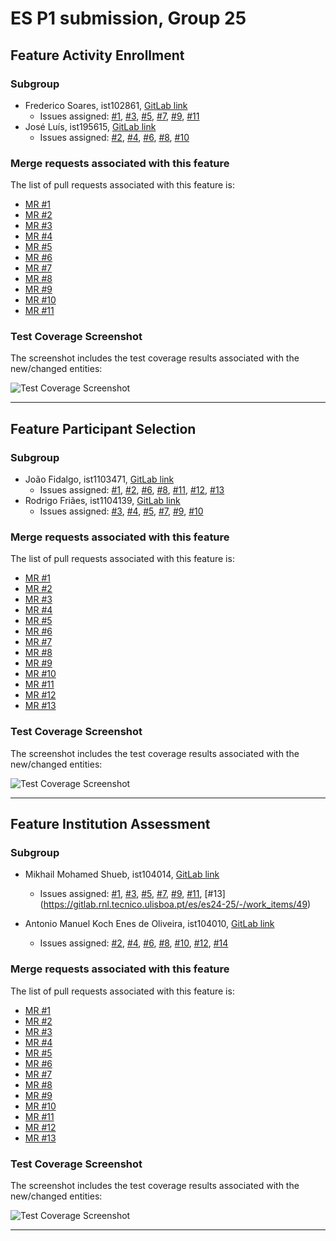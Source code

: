 # ES P1 submission, Group 25

## Feature Activity Enrollment

### Subgroup
 - Frederico Soares, ist102861, [GitLab link](https://gitlab.rnl.tecnico.ulisboa.pt/ist102861)
   + Issues assigned: [#1](https://gitlab.rnl.tecnico.ulisboa.pt/es/es24-25/-/issues/6), [#3](https://gitlab.rnl.tecnico.ulisboa.pt/es/es24-25/-/issues/30), [#5](https://gitlab.rnl.tecnico.ulisboa.pt/es/es24-25/-/issues/31), [#7](https://gitlab.rnl.tecnico.ulisboa.pt/es/es24-25/-/issues/33), [#9](https://gitlab.rnl.tecnico.ulisboa.pt/es/es24-25/-/issues/35), [#11](https://gitlab.rnl.tecnico.ulisboa.pt/es/es24-25/-/issues/36)
 - José Luís, ist195615, [GitLab link](https://gitlab.rnl.tecnico.ulisboa.pt/ist195615)
   + Issues assigned: [#2](https://gitlab.rnl.tecnico.ulisboa.pt/es/es24-25/-/issues/29), [#4](https://gitlab.rnl.tecnico.ulisboa.pt/es/es24-25/-/issues/34), [#6](https://gitlab.rnl.tecnico.ulisboa.pt/es/es24-25/-/issues/45), [#8](https://gitlab.rnl.tecnico.ulisboa.pt/es/es24-25/-/issues/16), [#10](https://gitlab.rnl.tecnico.ulisboa.pt/es/es24-25/-/issues/37)
 
### Merge requests associated with this feature

The list of pull requests associated with this feature is:

 - [MR #1](https://gitlab.rnl.tecnico.ulisboa.pt/es/es24-25/-/issues/6)
 - [MR #2](https://gitlab.rnl.tecnico.ulisboa.pt/es/es24-25/-/issues/29)
 - [MR #3](https://gitlab.rnl.tecnico.ulisboa.pt/es/es24-25/-/issues/30)
 - [MR #4](https://gitlab.rnl.tecnico.ulisboa.pt/es/es24-25/-/issues/34)
 - [MR #5](https://gitlab.rnl.tecnico.ulisboa.pt/es/es24-25/-/issues/31)
 - [MR #6](https://gitlab.rnl.tecnico.ulisboa.pt/es/es24-25/-/issues/45)
 - [MR #7](https://gitlab.rnl.tecnico.ulisboa.pt/es/es24-25/-/issues/33)
 - [MR #8](https://gitlab.rnl.tecnico.ulisboa.pt/es/es24-25/-/issues/16)
 - [MR #9](https://gitlab.rnl.tecnico.ulisboa.pt/es/es24-25/-/issues/35)
 - [MR #10](https://gitlab.rnl.tecnico.ulisboa.pt/es/es24-25/-/issues/37)
 - [MR #11](https://gitlab.rnl.tecnico.ulisboa.pt/es/es24-25/-/issues/36)


### Test Coverage Screenshot

The screenshot includes the test coverage results associated with the new/changed entities:

![Test Coverage Screenshot](https://gitlab.rnl.tecnico.ulisboa.pt/es/es24-25/-/jobs/91846)

---

## Feature Participant Selection

### Subgroup
 - João Fidalgo, ist1103471, [GitLab link](https://gitlab.rnl.tecnico.ulisboa.pt/ist1103471)
   + Issues assigned: [#1](https://gitlab.rnl.tecnico.ulisboa.pt/es/es24-25/-/issues/17), [#2](https://gitlab.rnl.tecnico.ulisboa.pt/es/es24-25/-/issues/25), [#6](https://gitlab.rnl.tecnico.ulisboa.pt/es/es24-25/-/issues/32), [#8](https://gitlab.rnl.tecnico.ulisboa.pt/es/es24-25/-/issues/38), [#11](https://gitlab.rnl.tecnico.ulisboa.pt/es/es24-25/-/issues/40), [#12](https://gitlab.rnl.tecnico.ulisboa.pt/es/es24-25/-/issues/41), [#13](https://gitlab.rnl.tecnico.ulisboa.pt/es/es24-25/-/issues/42)
 - Rodrigo Friães, ist1104139, [GitLab link](https://gitlab.rnl.tecnico.ulisboa.pt/ist1104139)
   + Issues assigned: [#3](https://gitlab.rnl.tecnico.ulisboa.pt/es/es24-25/-/issues/26), [#4](https://gitlab.rnl.tecnico.ulisboa.pt/es/es24-25/-/issues/27), [#5](https://gitlab.rnl.tecnico.ulisboa.pt/es/es24-25/-/issues/28), [#7](https://gitlab.rnl.tecnico.ulisboa.pt/es/es24-25/-/issues/39), [#9](https://gitlab.rnl.tecnico.ulisboa.pt/es/es24-25/-/issues/43), [#10](https://gitlab.rnl.tecnico.ulisboa.pt/es/es24-25/-/issues/44)
 
### Merge requests associated with this feature

The list of pull requests associated with this feature is:

 - [MR #1](https://gitlab.rnl.tecnico.ulisboa.pt/es/es24-25/-/issues/17)
 - [MR #2](https://gitlab.rnl.tecnico.ulisboa.pt/es/es24-25/-/issues/25)
 - [MR #3](https://gitlab.rnl.tecnico.ulisboa.pt/es/es24-25/-/issues/26)
 - [MR #4](https://gitlab.rnl.tecnico.ulisboa.pt/es/es24-25/-/issues/27)
 - [MR #5](https://gitlab.rnl.tecnico.ulisboa.pt/es/es24-25/-/issues/28)
 - [MR #6](https://gitlab.rnl.tecnico.ulisboa.pt/es/es24-25/-/issues/32)
 - [MR #7](https://gitlab.rnl.tecnico.ulisboa.pt/es/es24-25/-/issues/39)
 - [MR #8](https://gitlab.rnl.tecnico.ulisboa.pt/es/es24-25/-/issues/38)
 - [MR #9](https://gitlab.rnl.tecnico.ulisboa.pt/es/es24-25/-/issues/43)
 - [MR #10](https://gitlab.rnl.tecnico.ulisboa.pt/es/es24-25/-/issues/44)
 - [MR #11](https://gitlab.rnl.tecnico.ulisboa.pt/es/es24-25/-/issues/40)
 - [MR #12](https://gitlab.rnl.tecnico.ulisboa.pt/es/es24-25/-/issues/41)
 - [MR #13](https://gitlab.rnl.tecnico.ulisboa.pt/es/es24-25/-/issues/42)

### Test Coverage Screenshot

The screenshot includes the test coverage results associated with the new/changed entities:

![Test Coverage Screenshot](https://gitlab.rnl.tecnico.ulisboa.pt/es/es24-25/-/jobs/93887)

---

## Feature Institution Assessment

### Subgroup
 - Mikhail Mohamed Shueb, ist104014, [GitLab link](https://gitlab.rnl.tecnico.ulisboa.pt/ist1104014)
   + Issues assigned: [#1](https://gitlab.rnl.tecnico.ulisboa.pt/es/es24-25/-/issues/7), [#3](https://gitlab.rnl.tecnico.ulisboa.pt/es/es24-25/-/issues/15), [#5](https://gitlab.rnl.tecnico.ulisboa.pt/es/es24-25/-/work_items/18), [#7](https://gitlab.rnl.tecnico.ulisboa.pt/es/es24-25/-/work_items/20), [#9](https://gitlab.rnl.tecnico.ulisboa.pt/es/es24-25/-/work_items/24), [#11](https://gitlab.rnl.tecnico.ulisboa.pt/es/es24-25/-/work_items/46), [#13] (https://gitlab.rnl.tecnico.ulisboa.pt/es/es24-25/-/work_items/49)

 - Antonio Manuel Koch Enes de Oliveira, ist104010, [GitLab link](https://gitlab.rnl.tecnico.ulisboa.pt/ist1104010)
   + Issues assigned: [#2](https://gitlab.rnl.tecnico.ulisboa.pt/es/es24-25/-/issues/7), [#4](https://gitlab.rnl.tecnico.ulisboa.pt/es/es24-25/-/work_items/19), [#6](https://gitlab.rnl.tecnico.ulisboa.pt/es/es24-25/-/work_items/22), [#8](https://gitlab.rnl.tecnico.ulisboa.pt/es/es24-25/-/work_items/23), [#10](https://gitlab.rnl.tecnico.ulisboa.pt/es/es24-25/-/work_items/47), [#12](https://gitlab.rnl.tecnico.ulisboa.pt/es/es24-25/-/work_items/48), [#14](https://gitlab.rnl.tecnico.ulisboa.pt/es/es24-25/-/work_items/21)
 
### Merge requests associated with this feature

The list of pull requests associated with this feature is:

 - [MR #1](https://gitlab.rnl.tecnico.ulisboa.pt/es/es24-25/-/issues/19)
 - [MR #2](https://gitlab.rnl.tecnico.ulisboa.pt/es/es24-25/-/issues/18)
 - [MR #3](https://gitlab.rnl.tecnico.ulisboa.pt/es/es24-25/-/issues/15)
 - [MR #4](https://gitlab.rnl.tecnico.ulisboa.pt/es/es24-25/-/issues/47)
 - [MR #5](https://gitlab.rnl.tecnico.ulisboa.pt/es/es24-25/-/issues/48)
 - [MR #6](https://gitlab.rnl.tecnico.ulisboa.pt/es/es24-25/-/issues/49)
 - [MR #7](https://gitlab.rnl.tecnico.ulisboa.pt/es/es24-25/-/issues/20)
 - [MR #8](https://gitlab.rnl.tecnico.ulisboa.pt/es/es24-25/-/issues/21)
 - [MR #9](https://gitlab.rnl.tecnico.ulisboa.pt/es/es24-25/-/issues/22)
 - [MR #10](https://gitlab.rnl.tecnico.ulisboa.pt/es/es24-25/-/issues/24)
 - [MR #11](https://gitlab.rnl.tecnico.ulisboa.pt/es/es24-25/-/issues/46)
 - [MR #12](https://gitlab.rnl.tecnico.ulisboa.pt/es/es24-25/-/issues/24)
 - [MR #13](https://gitlab.rnl.tecnico.ulisboa.pt/es/es24-25/-/issues/23)


### Test Coverage Screenshot

The screenshot includes the test coverage results associated with the new/changed entities:

![Test Coverage Screenshot](https://gitlab.rnl.tecnico.ulisboa.pt/es/es24-25/-/jobs/93775)

---